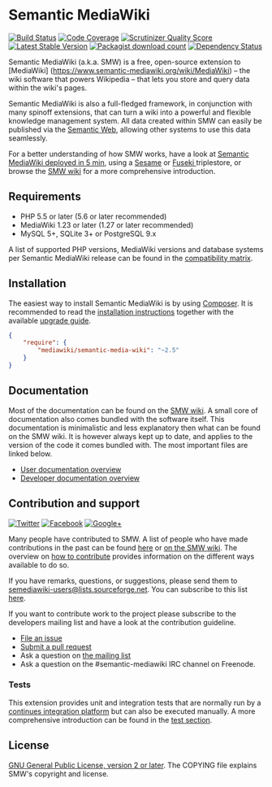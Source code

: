 # Semantic MediaWiki

[![Build Status](https://secure.travis-ci.org/SemanticMediaWiki/SemanticMediaWiki.svg?branch=master)](http://travis-ci.org/SemanticMediaWiki/SemanticMediaWiki)
[![Code Coverage](https://scrutinizer-ci.com/g/SemanticMediaWiki/SemanticMediaWiki/badges/coverage.png?s=f3501ede0bcc98824aa51501eb3647ecf71218c0)](https://scrutinizer-ci.com/g/SemanticMediaWiki/SemanticMediaWiki/)
[![Scrutinizer Quality Score](https://scrutinizer-ci.com/g/SemanticMediaWiki/SemanticMediaWiki/badges/quality-score.png?s=d9aac7e68e6554f95b0a89608cbc36985429d819)](https://scrutinizer-ci.com/g/SemanticMediaWiki/SemanticMediaWiki/)
[![Latest Stable Version](https://poser.pugx.org/mediawiki/semantic-media-wiki/version.png)](https://packagist.org/packages/mediawiki/semantic-media-wiki)
[![Packagist download count](https://poser.pugx.org/mediawiki/semantic-media-wiki/d/total.png)](https://packagist.org/packages/mediawiki/semantic-media-wiki)
[![Dependency Status](https://www.versioneye.com/php/mediawiki:semantic-media-wiki/badge.png)](https://www.versioneye.com/php/mediawiki:semantic-media-wiki)

Semantic MediaWiki (a.k.a. SMW) is a free, open-source extension to [MediaWiki]
(https://www.semantic-mediawiki.org/wiki/MediaWiki) – the wiki software that
powers Wikipedia – that lets you store and query data within the wiki's pages.

Semantic MediaWiki is also a full-fledged framework, in conjunction with
many spinoff extensions, that can turn a wiki into a powerful and flexible
knowledge management system. All data created within SMW can easily be
published via the [Semantic Web](https://www.semantic-mediawiki.org/wiki/Semantic_Web),
allowing other systems to use this data seamlessly.

For a better understanding of how SMW works, have a look at [Semantic MediaWiki deployed in 5 min](https://vimeo.com/82255034), using a [Sesame](https://vimeo.com/126392433) or [Fuseki ](https://vimeo.com/118614078) triplestore, or
browse the [SMW wiki](https://www.semantic-mediawiki.org) for a more comprehensive introduction.

## Requirements

- PHP 5.5 or later (5.6 or later recommended)
- MediaWiki 1.23 or later (1.27 or later recommended)
- MySQL 5+, SQLite 3+ or PostgreSQL 9.x

A list of supported PHP versions, MediaWiki versions and database systems per Semantic MediaWiki
release can be found in the [compatibility matrix](docs/COMPATIBILITY.md).

## Installation

The easiest way to install Semantic MediaWiki is by using [Composer][composer].
It is recommended to read the [installation instructions](docs/INSTALL.md) together with
the available [upgrade guide][smw-installation].

```json
{
	"require": {
		"mediawiki/semantic-media-wiki": "~2.5"
	}
}
```

## Documentation

Most of the documentation can be found on the [SMW wiki](https://www.semantic-mediawiki.org).
A small core of documentation also comes bundled with the software itself. This documentation
is minimalistic and less explanatory then what can be found on the SMW wiki. It is however
always kept up to date, and applies to the version of the code it comes bundled with. The
most important files are linked below.

* [User documentation overview](docs/README.md)
* [Developer documentation overview](docs/technical/README.md)


## Contribution and support

[![Twitter](https://www.semantic-mediawiki.org/w/images/c/c9/Twitter_icon.jpg)](https://twitter.com/#!/semanticmw)
[![Facebook](https://www.semantic-mediawiki.org/w/images/thumb/7/77/677166248.png/30px-677166248.png)](https://www.facebook.com/pages/Semantic-MediaWiki/160459700707245)
[![Google+](https://www.semantic-mediawiki.org/w/images/a/ae/30px-Google%2B.png)](https://plus.google.com/115301028320198614441/posts)

Many people have contributed to SMW. A list of people who have made contributions in the past can
be found [here][contributors] or [on the SMW wiki](https://www.semantic-mediawiki.org/wiki/Help:SMW_Project#Contributors).
The overview on [how to contribute](https://github.com/SemanticMediaWiki/SemanticMediaWiki/blob/master/CONTRIBUTING.md)
provides information on the different ways available to do so.

If you have remarks, questions, or suggestions, please send them to semediawiki-users@lists.sourceforge.net.
You can subscribe to this list [here](https://sourceforge.net/p/semediawiki/mailman/semediawiki-user/).

If you want to contribute work to the project please subscribe to the developers mailing list and
have a look at the contribution guideline.

* [File an issue](https://github.com/SemanticMediaWiki/SemanticMediaWiki/issues)
* [Submit a pull request](https://github.com/SemanticMediaWiki/SemanticMediaWiki/pulls)
* Ask a question on [the mailing list](https://www.semantic-mediawiki.org/wiki/Mailing_list)
* Ask a question on the #semantic-mediawiki IRC channel on Freenode.


### Tests

This extension provides unit and integration tests that are normally run by a [continues integration platform][travis]
but can also be executed manually. A more comprehensive introduction can be found in the [test section](/tests/README.md#running-tests).

## License

[GNU General Public License, version 2 or later][gpl-licence]. The COPYING file explains SMW's copyright and license.

[contributors]: https://github.com/SemanticMediaWiki/SemanticMediaWiki/graphs/contributors
[travis]: https://travis-ci.org/SemanticMediaWiki/SemanticMediaWiki
[mw-testing]: https://www.mediawiki.org/wiki/Manual:PHP_unit_testing
[gpl-licence]: https://www.gnu.org/copyleft/gpl.html
[composer]: https://getcomposer.org/
[smw-installation]: https://www.semantic-mediawiki.org/wiki/Help:Installation
